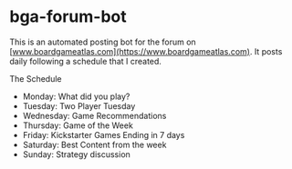 # bga-forum-bot
This is an automated posting bot for the forum on [www.boardgameatlas.com](https://www.boardgameatlas.com). It posts daily following a schedule that I created.

The Schedule

- Monday: What did you play?
- Tuesday: Two Player Tuesday
- Wednesday: Game Recommendations
- Thursday: Game of the Week
- Friday: Kickstarter Games Ending in 7 days
- Saturday: Best Content from the week
- Sunday: Strategy discussion
